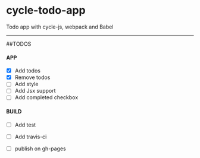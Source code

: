 # cycle-todo-app
Todo app with cycle-js, webpack and Babel
***
##TODOS
#### APP
- [x] Add todos
- [X] Remove todos
- [ ] Add style
- [ ] Add Jsx support
- [ ] Add completed checkbox
#### BUILD
- [ ] Add test
- [ ] Add travis-ci
- [ ] publish on gh-pages

